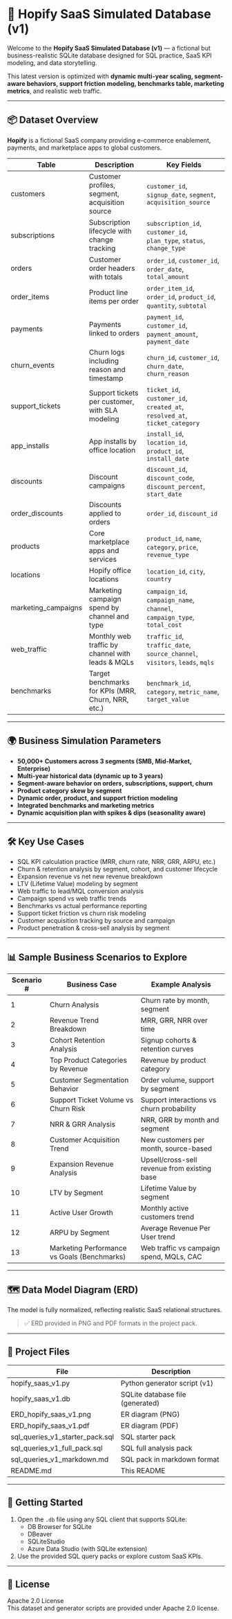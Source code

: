 # 🚀 Hopify SaaS Simulated Database (v1)

Welcome to the **Hopify SaaS Simulated Database (v1)** — a fictional but business-realistic SQLite database designed for SQL practice, SaaS KPI modeling, and data storytelling.

This latest version is optimized with **dynamic multi-year scaling, segment-aware behaviors, support friction modeling, benchmarks table, marketing metrics**, and realistic web traffic.

---

## 📦 Dataset Overview

**Hopify** is a fictional SaaS company providing e-commerce enablement, payments, and marketplace apps to global customers.

| Table                 | Description                                         | Key Fields                                  |
|-----------------------|-----------------------------------------------------|----------------------------------------------|
| customers             | Customer profiles, segment, acquisition source     | `customer_id`, `signup_date`, `segment`, `acquisition_source` |
| subscriptions         | Subscription lifecycle with change tracking        | `subscription_id`, `customer_id`, `plan_type`, `status`, `change_type` |
| orders                | Customer order headers with totals                 | `order_id`, `customer_id`, `order_date`, `total_amount` |
| order_items           | Product line items per order                       | `order_item_id`, `order_id`, `product_id`, `quantity`, `subtotal` |
| payments              | Payments linked to orders                          | `payment_id`, `customer_id`, `payment_amount`, `payment_date` |
| churn_events          | Churn logs including reason and timestamp          | `churn_id`, `customer_id`, `churn_date`, `churn_reason` |
| support_tickets       | Support tickets per customer, with SLA modeling    | `ticket_id`, `customer_id`, `created_at`, `resolved_at`, `ticket_category` |
| app_installs          | App installs by office location                    | `install_id`, `location_id`, `product_id`, `install_date` |
| discounts             | Discount campaigns                                 | `discount_id`, `discount_code`, `discount_percent`, `start_date` |
| order_discounts       | Discounts applied to orders                        | `order_id`, `discount_id` |
| products              | Core marketplace apps and services                 | `product_id`, `name`, `category`, `price`, `revenue_type` |
| locations             | Hopify office locations                            | `location_id`, `city`, `country` |
| marketing_campaigns    | Marketing campaign spend by channel and type      | `campaign_id`, `campaign_name`, `channel`, `campaign_type`, `total_cost` |
| web_traffic           | Monthly web traffic by channel with leads & MQLs   | `traffic_id`, `traffic_date`, `source_channel`, `visitors`, `leads`, `mqls` |
| benchmarks            | Target benchmarks for KPIs (MRR, Churn, NRR, etc.) | `benchmark_id`, `category`, `metric_name`, `target_value` |

---

## 🌍 Business Simulation Parameters

- **50,000+ Customers across 3 segments (SMB, Mid-Market, Enterprise)**
- **Multi-year historical data (dynamic up to 3 years)**
- **Segment-aware behavior on orders, subscriptions, support, churn**
- **Product category skew by segment**
- **Dynamic order, product, and support friction modeling**
- **Integrated benchmarks and marketing metrics**
- **Dynamic acquisition plan with spikes & dips (seasonality aware)**

---

## 🛠 Key Use Cases

- SQL KPI calculation practice (MRR, churn rate, NRR, GRR, ARPU, etc.)
- Churn & retention analysis by segment, cohort, and customer lifecycle
- Expansion revenue vs net new revenue breakdown
- LTV (Lifetime Value) modeling by segment
- Web traffic to lead/MQL conversion analysis
- Campaign spend vs web traffic trends
- Benchmarks vs actual performance reporting
- Support ticket friction vs churn risk modeling
- Customer acquisition tracking by source and campaign
- Product penetration & cross-sell analysis by segment

---

## 📊 Sample Business Scenarios to Explore

| Scenario # | Business Case                               | Example Analysis                            |
|------------|---------------------------------------------|----------------------------------------------|
| 1          | Churn Analysis                              | Churn rate by month, segment                 |
| 2          | Revenue Trend Breakdown                     | MRR, GRR, NRR over time                      |
| 3          | Cohort Retention Analysis                   | Signup cohorts & retention curves            |
| 4          | Top Product Categories by Revenue           | Revenue by product category                  |
| 5          | Customer Segmentation Behavior              | Order volume, support by segment             |
| 6          | Support Ticket Volume vs Churn Risk         | Support interactions vs churn probability    |
| 7          | NRR & GRR Analysis                          | NRR, GRR by month and segment                |
| 8          | Customer Acquisition Trend                  | New customers per month, source-based        |
| 9          | Expansion Revenue Analysis                  | Upsell/cross-sell revenue from existing base |
| 10         | LTV by Segment                              | Lifetime Value by segment                    |
| 11         | Active User Growth                          | Monthly active customers trend               |
| 12         | ARPU by Segment                             | Average Revenue Per User trend               |
| 13         | Marketing Performance vs Goals (Benchmarks) | Web traffic vs campaign spend, MQLs, CAC     |

---

## 🗺 Data Model Diagram (ERD)

The model is fully normalized, reflecting realistic SaaS relational structures.

> ✅ ERD provided in PNG and PDF formats in the project pack.

---

## 📂 Project Files

| File                          | Description                          |
|-------------------------------|--------------------------------------|
| hopify_saas_v1.py             | Python generator script (v1)        |
| hopify_saas_v1.db             | SQLite database file (generated)     |
| ERD_hopify_saas_v1.png        | ER diagram (PNG)                     |
| ERD_hopify_saas_v1.pdf        | ER diagram (PDF)                     |
| sql_queries_v1_starter_pack.sql | SQL starter pack                    |
| sql_queries_v1_full_pack.sql  | SQL full analysis pack               |
| sql_queries_v1_markdown.md    | SQL pack in markdown format          |
| README.md                     | This README                          |

---

## 🧩 Getting Started

1. Open the `.db` file using any SQL client that supports SQLite:
   - DB Browser for SQLite
   - DBeaver
   - SQLiteStudio
   - Azure Data Studio (with SQLite extension)
2. Use the provided SQL query packs or explore custom SaaS KPIs.

---

## 📄 License

Apache 2.0 License  
This dataset and generator scripts are provided under Apache 2.0 license.


